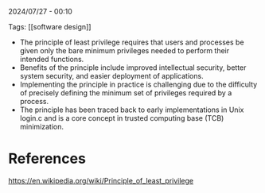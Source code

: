 2024/07/27  -  00:10

Tags:  [[software design]]

- The principle of least privilege requires that users and processes be given only the bare minimum privileges needed to perform their intended functions. 
- Benefits of the principle include improved intellectual security, better system security, and easier deployment of applications. 
- Implementing the principle in practice is challenging due to the difficulty of precisely defining the minimum set of privileges required by a process. 
- The principle has been traced back to early implementations in Unix login.c and is a core concept in trusted computing base (TCB) minimization. 
# References

https://en.wikipedia.org/wiki/Principle_of_least_privilege